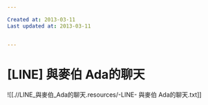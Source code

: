 ```yaml
---

Created at: 2013-03-11
Last updated at: 2013-03-11


---
```


# [LINE] 與麥伯 Ada的聊天


![[.//LINE_與麥伯_Ada的聊天.resources/-LINE- 與麥伯 Ada的聊天.txt]]

